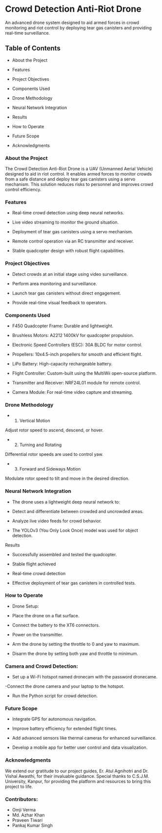 # Crowd Detection Anti-Riot Drone

An advanced drone system designed to aid armed forces in crowd monitoring and riot control by deploying tear gas canisters and providing real-time surveillance.

## Table of Contents

- About the Project

- Features

- Project Objectives

- Components Used

- Drone Methodology

- Neural Network Integration

- Results

- How to Operate

- Future Scope

- Acknowledgments

### About the Project

The Crowd Detection Anti-Riot Drone is a UAV (Unmanned Aerial Vehicle) designed to aid in riot control. It enables armed forces to monitor crowds from a safe distance and deploy tear gas canisters using a servo mechanism. This solution reduces risks to personnel and improves crowd control efficiency.

### Features

- Real-time crowd detection using deep neural networks.

- Live video streaming to monitor the ground situation.

- Deployment of tear gas canisters using a servo mechanism.

- Remote control operation via an RC transmitter and receiver.

- Stable quadcopter design with robust flight capabilities.

### Project Objectives

- Detect crowds at an initial stage using video surveillance.

- Perform area monitoring and surveillance.

- Launch tear gas canisters without direct engagement.

- Provide real-time visual feedback to operators.

### Components Used

- F450 Quadcopter Frame: Durable and lightweight.

- Brushless Motors: A2212 1400kV for quadcopter propulsion.

- Electronic Speed Controllers (ESC): 30A BLDC for motor control.

- Propellers: 10x4.5-inch propellers for smooth and efficient flight.

- LiPo Battery: High-capacity rechargeable battery.

- Flight Controller: Custom-built using the MultiWii open-source platform.

- Transmitter and Receiver: NRF24L01 module for remote control.

- Camera Module: For real-time video capture and streaming.

### Drone Methodology

* 1. Vertical Motion

Adjust rotor speed to ascend, descend, or hover.

* 2. Turning and Rotating

Differential rotor speeds are used to control yaw.

* 3. Forward and Sideways Motion

Modulate rotor speed to tilt and move in the desired direction.

### Neural Network Integration

- The drone uses a lightweight deep neural network to:

- Detect and differentiate between crowded and uncrowded areas.

- Analyze live video feeds for crowd behavior.

- The YOLOv3 (You Only Look Once) model was used for object detection.

Results

- Successfully assembled and tested the quadcopter.

- Stable flight achieved 

- Real-time crowd detection

- Effective deployment of tear gas canisters in controlled tests.

### How to Operate

* Drone Setup:

- Place the drone on a flat surface.

- Connect the battery to the XT6 connectors.

- Power on the transmitter.

- Arm the drone by setting the throttle to 0 and yaw to maximum.

- Disarm the drone by setting both yaw and throttle to minimum.

### Camera and Crowd Detection:

- Set up a Wi-Fi hotspot named dronecam with the password dronecame.

-Connect the drone camera and your laptop to the hotspot.

- Run the Python script for crowd detection.

### Future Scope

- Integrate GPS for autonomous navigation.

- Improve battery efficiency for extended flight times.

- Add advanced sensors like thermal cameras for enhanced surveillance.

- Develop a mobile app for better user control and data visualization.

### Acknowledgments

We extend our gratitude to our project guides, Er. Atul Agnihotri and Dr. Vishal Awasthi, for their invaluable guidance. Special thanks to C.S.J.M. University, Kanpur, for providing the platform and resources to bring this project to life.

### Contributors:

* Omji Verma
* Md. Azhar Khan
* Praveen Tiwari
* Pankaj Kumar Singh
